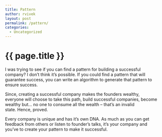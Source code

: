 ```yaml
---
title: Pattern
author: rvivek
layout: post
permalink: /pattern/
categories:
  - Uncategorized
---
```

# {{ page.title }}

I was trying to see if you can find a pattern for building a successful company? I don&#8217;t think it&#8217;s possible. If you could find a pattern that will guarantee success, you can write an algorithm to generate that pattern to ensure success.

Since, creating a successful company makes the founders wealthy, everyone will choose to take this path, build successful companies, become wealthy but&#8230; no one to consume all the wealth &#8211; that&#8217;s an invalid state. Hence, proved.

Every company is unique and has it&#8217;s own DNA. As much as you can get feedback from others or listen to founder&#8217;s talks, it&#8217;s your company and you&#8217;ve to create your pattern to make it successful.
